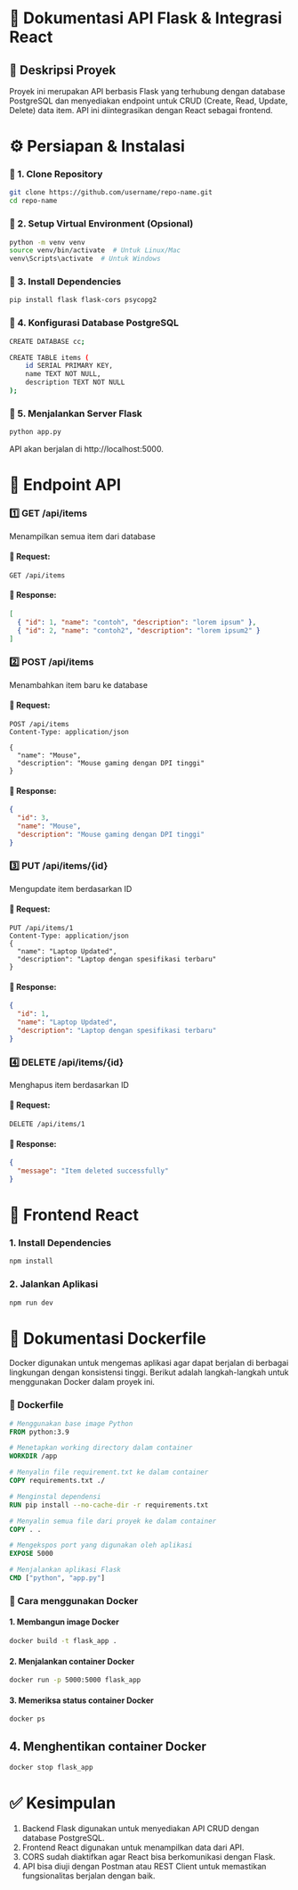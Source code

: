 # 📌 Dokumentasi API Flask & Integrasi React

## 📖 Deskripsi Proyek
Proyek ini merupakan API berbasis Flask yang terhubung dengan database PostgreSQL dan menyediakan endpoint untuk CRUD (Create, Read, Update, Delete) data item. API ini diintegrasikan dengan React sebagai frontend.

# ⚙️ Persiapan & Instalasi
### 📌 1. Clone Repository

```bash
git clone https://github.com/username/repo-name.git
cd repo-name
```

### 📌 2. Setup Virtual Environment (Opsional)

```bash
python -m venv venv
source venv/bin/activate  # Untuk Linux/Mac
venv\Scripts\activate  # Untuk Windows
```

### 📌 3. Install Dependencies

```bash
pip install flask flask-cors psycopg2
```

### 📌 4. Konfigurasi Database PostgreSQL
```bash
CREATE DATABASE cc;

CREATE TABLE items (
    id SERIAL PRIMARY KEY,
    name TEXT NOT NULL,
    description TEXT NOT NULL
);
```

### 📌 5. Menjalankan Server Flask

```bash
python app.py
```
API akan berjalan di http://localhost:5000.

# 🚀 Endpoint API
### 1️⃣ GET /api/items
Menampilkan semua item dari database
#### 📌 Request:

```http
GET /api/items
```

#### 📌 Response:

```json
[
  { "id": 1, "name": "contoh", "description": "lorem ipsum" },
  { "id": 2, "name": "contoh2", "description": "lorem ipsum2" }
]
```
### 2️⃣ POST /api/items
Menambahkan item baru ke database

#### 📌 Request:

```http
POST /api/items
Content-Type: application/json

{
  "name": "Mouse",
  "description": "Mouse gaming dengan DPI tinggi"
}

```

#### 📌 Response:

```json
{
  "id": 3,
  "name": "Mouse",
  "description": "Mouse gaming dengan DPI tinggi"
}
```

### 3️⃣ PUT /api/items/{id}
Mengupdate item berdasarkan ID
#### 📌 Request:

```http
PUT /api/items/1
Content-Type: application/json
{
  "name": "Laptop Updated",
  "description": "Laptop dengan spesifikasi terbaru"
}
```

#### 📌 Response:

```json
{
  "id": 1,
  "name": "Laptop Updated",
  "description": "Laptop dengan spesifikasi terbaru"
}
```

### 4️⃣ DELETE /api/items/{id}    
Menghapus item berdasarkan ID
#### 📌 Request:

```http
DELETE /api/items/1
```

#### 📌 Response:

```json
{
  "message": "Item deleted successfully"
}
```

# 🎨 Frontend React

### 1. Install Dependencies
```bash
npm install
```

### 2. Jalankan Aplikasi

```bash
npm run dev
```

# 🐳 Dokumentasi Dockerfile
Docker digunakan untuk mengemas aplikasi agar dapat berjalan di berbagai lingkungan dengan konsistensi tinggi. Berikut adalah langkah-langkah untuk menggunakan Docker dalam proyek ini.

### 📌 Dockerfile

```dockerfile
# Menggunakan base image Python
FROM python:3.9

# Menetapkan working directory dalam container
WORKDIR /app

# Menyalin file requirement.txt ke dalam container
COPY requirements.txt ./

# Menginstal dependensi
RUN pip install --no-cache-dir -r requirements.txt

# Menyalin semua file dari proyek ke dalam container
COPY . .

# Mengekspos port yang digunakan oleh aplikasi
EXPOSE 5000

# Menjalankan aplikasi Flask
CMD ["python", "app.py"]
```

### 📌 Cara menggunakan Docker
#### 1. Membangun image Docker

```bash
docker build -t flask_app .
```
#### 2.  Menjalankan container Docker

```bash
docker run -p 5000:5000 flask_app
```

#### 3. Memeriksa status container Docker

```bash
docker ps
```

## 4. Menghentikan container Docker

```bash
docker stop flask_app
```

# ✅ Kesimpulan
1. Backend Flask digunakan untuk menyediakan API CRUD dengan database PostgreSQL.
2. Frontend React digunakan untuk menampilkan data dari API.
3. CORS sudah diaktifkan agar React bisa berkomunikasi dengan Flask.
4. API bisa diuji dengan Postman atau REST Client untuk memastikan fungsionalitas berjalan dengan baik.
